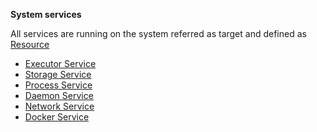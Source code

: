 **System services**

All services are running on the system referred as target and defined as [Resource](https://raw.githubusercontent.com/viant/toolbox/master/url/resource.go)

- [Executor Service](/exec)
- [Storage Service](/storage)
- [Process Service](/process)
- [Daemon Service](/daemon)
- [Network Service](/network)
- [Docker Service](/network)



